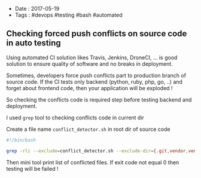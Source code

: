 - Date : 2017-05-19
- Tags : #devops #testing #bash #automated

## Checking forced push conflicts on source code in auto testing

Using automated CI solution likes Travis, Jenkins, DroneCI, ... is good solution to ensure quality of software and no breaks in deployment.

Sometimes, developers force push conflicts part to production branch of source code. If the CI tests only backend (python, ruby, php, go, ..) and forget about frontend code, then your application will be exploded !

So checking the conflicts code is required step before testing backend and deployment.

I used `grep` tool to checking conflicts code in current dir

Create a file name `conflict_detector.sh` in root dir of source code

```bash
#!/bin/bash

grep -rli --exclude=conflict_detector.sh --exclude-dir={.git,vendor,venv,node_modules} "<<<<<<< HEAD" .
```

Then mini tool print list of conflicted files. If exit code not equal 0 then testing will be failed !
